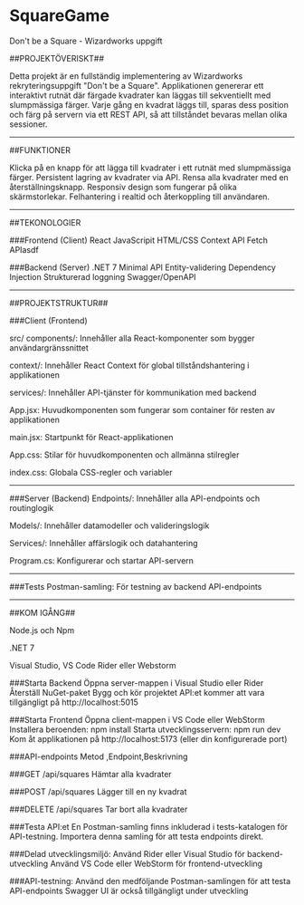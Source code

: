 # SquareGame
Don't be a Square - Wizardworks uppgift

##PROJEKTÖVERISKT##

Detta projekt är en fullständig implementering av Wizardworks rekryteringsuppgift "Don't be a Square".
Applikationen genererar ett interaktivt rutnät där färgade kvadrater kan läggas till sekventiellt med slumpmässiga färger. 
Varje gång en kvadrat läggs till, sparas dess position och färg på servern via ett REST API, så att tillståndet bevaras mellan olika sessioner.

----------------------------------------------------------------------------------
##FUNKTIONER

Klicka på en knapp för att lägga till kvadrater i ett rutnät med slumpmässiga färger.
Persistent lagring av kvadrater via API.
Rensa alla kvadrater med en återställningsknapp.
Responsiv design som fungerar på olika skärmstorlekar.
Felhantering i realtid och återkoppling till användaren.

----------------------------------------------------------------------------
##TEKONOLOGIER

###Frontend (Client)
React
JavaScripit
HTML/CSS
Context API
Fetch APIasdf

###Backend (Server)
.NET 7
Minimal API
Entity-validering
Dependency Injection
Strukturerad loggning
Swagger/OpenAPI

-------------------------------------------------------------------------------
##PROJEKTSTRUKTUR##

###Client (Frontend)

src/
components/: Innehåller alla React-komponenter som bygger användargränssnittet

context/: Innehåller React Context för global tillståndshantering i applikationen

services/: Innehåller API-tjänster för kommunikation med backend

App.jsx: Huvudkomponenten som fungerar som container för resten av applikationen

main.jsx: Startpunkt för React-applikationen

App.css: Stilar för huvudkomponenten och allmänna stilregler

index.css: Globala CSS-regler och variabler

---------------------------------------------------------------------------------

###Server (Backend)
Endpoints/: Innehåller alla API-endpoints och routinglogik

Models/: Innehåller datamodeller och valideringslogik

Services/: Innehåller affärslogik och datahantering

Program.cs: Konfigurerar och startar API-servern

---------------------------------------------------------------------------------
###Tests
Postman-samling: För testning av backend API-endpoints

---------------------------------------------------------------------------------
##KOM IGÅNG##

Node.js  och Npm

.NET 7

Visual Studio, VS Code Rider eller Webstorm

###Starta Backend
Öppna server-mappen i Visual Studio eller Rider
Återställ NuGet-paket
Bygg och kör projektet
API:et kommer att vara tillgängligt på http://localhost:5015

###Starta Frontend
Öppna client-mappen i VS Code eller WebStorm
Installera beroenden:
npm install
Starta utvecklingsservern:
npm run dev
Kom åt applikationen på http://localhost:5173 (eller din konfigurerade port)


###API-endpoints
Metod ,Endpoint,Beskrivning

###GET
/api/squares
Hämtar alla kvadrater

###POST
/api/squares
Lägger till en ny kvadrat

###DELETE
/api/squares
Tar bort alla kvadrater

###Testa API:et
En Postman-samling finns inkluderad i tests-katalogen för API-testning. Importera denna samling för att testa endpoints direkt.

###Delad utvecklingsmiljö:
Använd Rider eller Visual Studio för backend-utveckling
Använd VS Code eller WebStorm för frontend-utveckling

###API-testning:
Använd den medföljande Postman-samlingen för att testa API-endpoints
Swagger UI är också tillgängligt under utveckling
